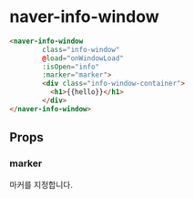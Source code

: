 # naver-info-window
```html
<naver-info-window
        class="info-window"
        @load="onWindowLoad"
        :isOpen="info"
        :marker="marker">
        <div class="info-window-container">
          <h1>{{hello}}</h1>
        </div>
</naver-info-window>
```
## Props
### marker
마커를 지정합니다.
